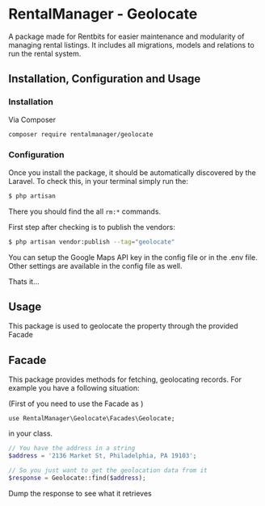 # RentalManager - Geolocate

A package made for Rentbits for easier maintenance and modularity of managing rental listings. 
It includes all migrations, models and relations to run the rental system.

## Installation, Configuration and Usage

### Installation

Via Composer

```bash
composer require rentalmanager/geolocate
```


### Configuration

Once you install the package, it should be automatically discovered by the Laravel. To check this, in your terminal simply run the:


``` bash
$ php artisan
```

There you should find the all `rm:*` commands.

First step after checking is to publish the vendors:

``` bash
$ php artisan vendor:publish --tag="geolocate"
```
You can setup the Google Maps API key in the config file or in the .env file. Other settings are available in the config file as well.

Thats it...

## Usage

This package is used to geolocate the property through the provided Facade

## Facade

This package provides methods for fetching, geolocating records. 
For example you have a following situation:

(First of you need to use the Facade as )

`use RentalManager\Geolocate\Facades\Geolocate;`

in your class.

```php
// You have the address in a string 
$address = '2136 Market St, Philadelphia, PA 19103';

// So you just want to get the geolocation data from it
$response = Geolocate::find($address);
```

Dump the response to see what it retrieves

